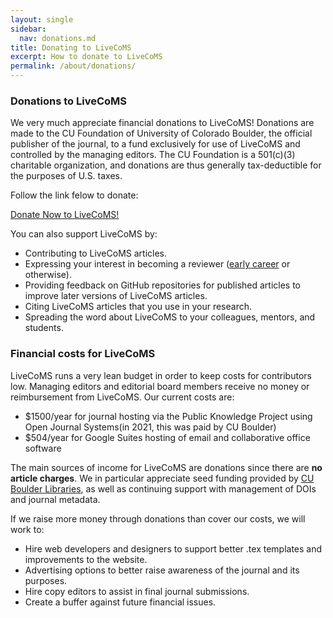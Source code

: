 ```yaml
---
layout: single
sidebar:
  nav: donations.md
title: Donating to LiveCoMS 
excerpt: How to donate to LiveCoMS
permalink: /about/donations/
---
```


### Donations to LiveCoMS

  We very much appreciate financial donations to LiveCoMS! Donations
  are made to the CU Foundation of University of Colorado Boulder, the
  official publisher of the journal, to a fund exclusively for use of
  LiveCoMS and controlled by the managing editors. The CU Foundation
  is a 501(c)(3) charitable organization, and donations are thus
  generally tax-deductible for the purposes of U.S. taxes.
 
Follow the link felow to donate:

  <p><a href="https://giving.cu.edu/fund/living-journal-computational-molecular-science-support-fund" class="btn ">Donate Now to LiveCoMS!</a></p>

You can also support LiveCoMS by:
  * Contributing to LiveCoMS articles.
  * Expressing your interest in becoming a reviewer ([early career](/about/earlycareer) or otherwise).
  * Providing feedback on GitHub repositories for published articles to improve later versions of LiveCoMS articles.
  * Citing LiveCoMS articles that you use in your research.
  * Spreading the word about LiveCoMS to your colleagues, mentors, and students.


### Financial costs for LiveCoMS

LiveCoMS runs a very lean budget in order to keep costs for
contributors low.  Managing editors and editorial board members
receive no money or reimbursement from LiveCoMS.  Our current costs
are:

* $1500/year for journal hosting via the Public Knowledge Project using Open Journal Systems(in 2021, this was paid by CU Boulder)
* $504/year for Google Suites hosting of email and collaborative office software

The main sources of income for LiveCoMS are donations since there are **no article charges**. We in particular appreciate seed funding provided by [CU
Boulder Libraries](https://www.colorado.edu/libraries/), as well as continuing support with management of DOIs and journal metadata. 

If we raise more money through donations than cover our costs, we will work to:
  * Hire web developers and designers to support better .tex templates and improvements to the website.
  * Advertising options to better raise awareness of the journal and its purposes. 
  * Hire copy editors to assist in final journal submissions.
  * Create a buffer against future financial issues.

